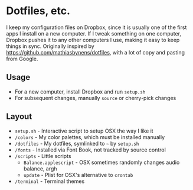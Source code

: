 # Dotfiles, etc.

I keep my configuration files on Dropbox, since it is usually one of the first apps I install on a new computer. If I tweak something on one computer, Dropbox pushes it to any other computers I use, making it easy to keep things in sync. Originally inspired by https://github.com/mathiasbynens/dotfiles, with a lot of copy and pasting from Google.

## Usage

* For a new computer, install Dropbox and run `setup.sh`
* For subsequent changes, manually `source` or cherry-pick changes

## Layout

* `setup.sh` - Interactive script to setup OSX the way I like it
* `/colors` - My color palettes, which must be installed manually
* `/dotfiles` - My dotfiles, symlinked to `~` by `setup.sh`
* `/fonts` - Installed via Font Book, not tracked by source control
* `/scripts` - Little scripts
    * `Balance.applescript` - OSX sometimes randomly changes audio balance, argh
    * `update` - Plist for OSX's alternative to `crontab`
* `/terminal` - Terminal themes
